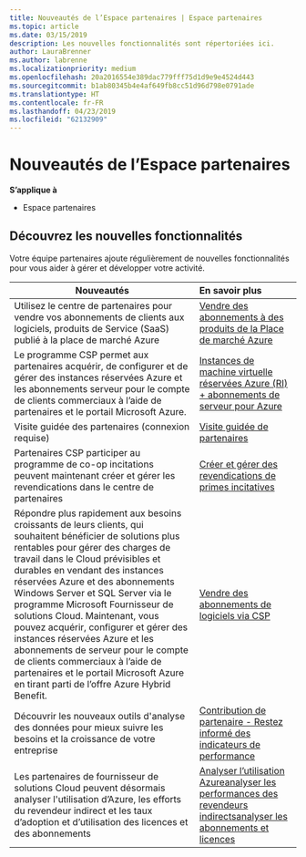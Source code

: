 ```yaml
---
title: Nouveautés de l’Espace partenaires | Espace partenaires
ms.topic: article
ms.date: 03/15/2019
description: Les nouvelles fonctionnalités sont répertoriées ici.
author: LauraBrenner
ms.author: labrenne
ms.localizationpriority: medium
ms.openlocfilehash: 20a2016554e389dac779fff75d1d9e9e4524d443
ms.sourcegitcommit: b1ab80345b4e4af649fb8cc51d96d798e0791ade
ms.translationtype: HT
ms.contentlocale: fr-FR
ms.lasthandoff: 04/23/2019
ms.locfileid: "62132909"
---
```

# <a name="whats-new-in-partner-center"></a>Nouveautés de l’Espace partenaires

**S’applique à**

-  Espace partenaires

## <a name="check-out-new-features-and-capabilities"></a>Découvrez les nouvelles fonctionnalités 

Votre équipe partenaires ajoute régulièrement de nouvelles fonctionnalités pour vous aider à gérer et développer votre activité.


|**Nouveautés**   |**En savoir plus**   |
|----------------------|:-----------------|
|Utilisez le centre de partenaires pour vendre vos abonnements de clients aux logiciels, produits de Service (SaaS) publié à la place de marché Azure  | [Vendre des abonnements à des produits de la Place de marché Azure](sell-marketplace-products.md)|
|Le programme CSP permet aux partenaires acquérir, de configurer et de gérer des instances réservées Azure et les abonnements serveur pour le compte de clients commerciaux à l’aide de partenaires et le portail Microsoft Azure.|[Instances de machine virtuelle réservées Azure (RI) + abonnements de serveur pour Azure](azure-ri-server-subscriptions.md)|
|Visite guidée des partenaires (connexion requise)|[Visite guidée de partenaires](https://partnercenter.microsoft.com/pcv/redirect?authenticate=true&redirect=%2Fdashboard%2Foverview)|
|Partenaires CSP participer au programme de co-op incitations peuvent maintenant créer et gérer les revendications dans le centre de partenaires|[Créer et gérer des revendications de primes incitatives](create-incentives-claims.md)|
|Répondre plus rapidement aux besoins croissants de leurs clients, qui souhaitent bénéficier de solutions plus rentables pour gérer des charges de travail dans le Cloud prévisibles et durables en vendant des instances réservées Azure et des abonnements Windows Server et SQL Server via le programme Microsoft Fournisseur de solutions Cloud. Maintenant, vous pouvez acquérir, configurer et gérer des instances réservées Azure et les abonnements de serveur pour le compte de clients commerciaux à l’aide de partenaires et le portail Microsoft Azure en tirant parti de l’offre Azure Hybrid Benefit.|[Vendre des abonnements de logiciels via CSP](csp-software-subscriptions.md)|
|Découvrir les nouveaux outils d'analyse des données pour mieux suivre les besoins et la croissance de votre entreprise| [Contribution de partenaire - Restez informé des indicateurs de performance](partner-contributions.md)|
|Les partenaires de fournisseur de solutions Cloud peuvent désormais analyser l'utilisation d’Azure, les efforts du revendeur indirect et les taux d’adoption et d’utilisation des licences et des abonnements|[Analyser l’utilisation Azure](analyze-azure-usage.md)[analyser les performances des revendeurs indirects](Analyze-indirect-resellers.md)[analyser les abonnements et licences](analyze-subscriptions-licenses.md)|


